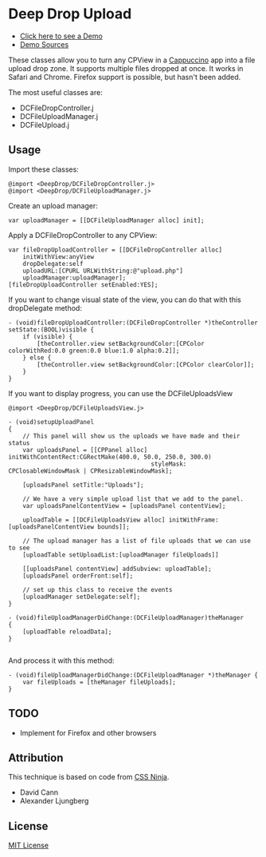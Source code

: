 Deep Drop Upload
==========

* [Click here to see a Demo](http://labs.astrobunny.net/cappdemos/deepdrop/)
* [Demo Sources](https://github.com/davidsiaw/deepdrop-example)

These classes allow you to turn any CPView in a [Cappuccino](http://github.com/cappuccino/cappuccino) app into a file upload drop zone.  It supports multiple files dropped at once.  It works in Safari and Chrome.  Firefox support is possible, but hasn't been added.

The most useful classes are:

* DCFileDropController.j
* DCFileUploadManager.j
* DCFileUpload.j


## Usage

Import these classes:

```objectivej
@import <DeepDrop/DCFileDropController.j>
@import <DeepDrop/DCFileUploadManager.j>
```

Create an upload manager:

```objectivej
var uploadManager = [[DCFileUploadManager alloc] init];
```

Apply a DCFileDropController to any CPView:

```objectivej
var fileDropUploadController = [[DCFileDropController alloc] 
	initWithView:anyView 
	dropDelegate:self 
	uploadURL:[CPURL URLWithString:@"upload.php"] 
	uploadManager:uploadManager];
[fileDropUploadController setEnabled:YES];
```

If you want to change visual state of the view, you can do that with this dropDelegate method:

```objectivej
- (void)fileDropUploadController:(DCFileDropController *)theController setState:(BOOL)visible {
	if (visible) {
		[theController.view setBackgroundColor:[CPColor colorWithRed:0.0 green:0.0 blue:1.0 alpha:0.2]];
	} else {
		[theController.view setBackgroundColor:[CPColor clearColor]];
	}
}
```

If you want to display progress, you can use the DCFileUploadsView

```objectivej
@import <DeepDrop/DCFileUploadsView.j>

- (void)setupUploadPanel
{
	// This panel will show us the uploads we have made and their status
	var uploadsPanel = [[CPPanel alloc] initWithContentRect:CGRectMake(400.0, 50.0, 250.0, 300.0)
										styleMask: CPClosableWindowMask | CPResizableWindowMask];

	[uploadsPanel setTitle:"Uploads"];

	// We have a very simple upload list that we add to the panel.
	var uploadsPanelContentView = [uploadsPanel contentView];

	uploadTable = [[DCFileUploadsView alloc] initWithFrame:[uploadsPanelContentView bounds]];

	// The upload manager has a list of file uploads that we can use to see
	[uploadTable setUploadList:[uploadManager fileUploads]]

	[[uploadsPanel contentView] addSubview: uploadTable];
	[uploadsPanel orderFront:self];

	// set up this class to receive the events
	[uploadManager setDelegate:self];
}
	
- (void)fileUploadManagerDidChange:(DCFileUploadManager)theManager
{
	[uploadTable reloadData];
}
	
```

And process it with this method:

```objectivej
- (void)fileUploadManagerDidChange:(DCFileUploadManager *)theManager {
	var fileUploads = [theManager fileUploads];
}
```

## TODO

* Implement for Firefox and other browsers

## Attribution

This technique is based on code from [CSS Ninja](http://www.thecssninja.com/javascript/gmail-upload).

* David Cann
* Alexander Ljungberg


## License

[MIT License](http://www.opensource.org/licenses/mit-license.php)
